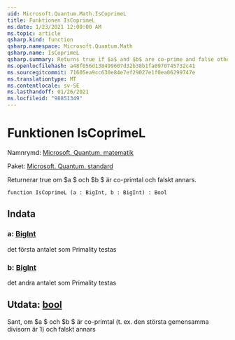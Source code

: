 ```yaml
---
uid: Microsoft.Quantum.Math.IsCoprimeL
title: Funktionen IsCoprimeL
ms.date: 1/23/2021 12:00:00 AM
ms.topic: article
qsharp.kind: function
qsharp.namespace: Microsoft.Quantum.Math
qsharp.name: IsCoprimeL
qsharp.summary: Returns true if $a$ and $b$ are co-prime and false otherwise.
ms.openlocfilehash: a48f056d138499607d32b38b1fa0970745732c41
ms.sourcegitcommit: 71605ea9cc630e84e7ef29027e1f0ea06299747e
ms.translationtype: MT
ms.contentlocale: sv-SE
ms.lasthandoff: 01/26/2021
ms.locfileid: "98851349"
---
```

# <a name="iscoprimel-function"></a>Funktionen IsCoprimeL

Namnrymd: [Microsoft. Quantum. matematik](xref:Microsoft.Quantum.Math)

Paket: [Microsoft. Quantum. standard](https://nuget.org/packages/Microsoft.Quantum.Standard)


Returnerar true om $a $ och $b $ är co-primtal och falskt annars.

```qsharp
function IsCoprimeL (a : BigInt, b : BigInt) : Bool
```


## <a name="input"></a>Indata

### <a name="a--bigint"></a>a: [BigInt](xref:microsoft.quantum.lang-ref.bigint)

det första antalet som Primality testas


### <a name="b--bigint"></a>b: [BigInt](xref:microsoft.quantum.lang-ref.bigint)

det andra antalet som Primality testas



## <a name="output--bool"></a>Utdata: [bool](xref:microsoft.quantum.lang-ref.bool)

Sant, om $a $ och $b $ är co-primtal (t. ex. den största gemensamma divisorn är 1) och falskt annars